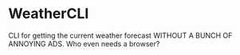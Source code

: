 # WeatherCLI
CLI for getting the current weather forecast WITHOUT A BUNCH OF ANNOYING ADS.  Who even needs a browser?
